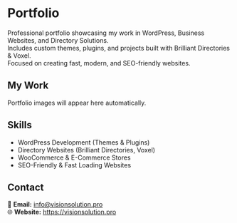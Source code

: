 # Portfolio  

Professional portfolio showcasing my work in WordPress, Business Websites, and Directory Solutions.  
Includes custom themes, plugins, and projects built with Brilliant Directories & Voxel.  
Focused on creating fast, modern, and SEO-friendly websites.  


## My Work  

<!-- PORTFOLIO-START -->
Portfolio images will appear here automatically.
<!-- PORTFOLIO-END -->


## Skills  

- WordPress Development (Themes & Plugins)  
- Directory Websites (Brilliant Directories, Voxel)  
- WooCommerce & E-Commerce Stores  
- SEO-Friendly & Fast Loading Websites  


## Contact  

📧 **Email:** info@visionsolution.pro  
🌐 **Website:** https://visionsolution.pro  
